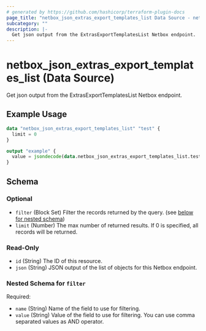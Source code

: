 ```yaml
---
# generated by https://github.com/hashicorp/terraform-plugin-docs
page_title: "netbox_json_extras_export_templates_list Data Source - netbox"
subcategory: ""
description: |-
  Get json output from the ExtrasExportTemplatesList Netbox endpoint.
---
```


# netbox_json_extras_export_templates_list (Data Source)

Get json output from the ExtrasExportTemplatesList Netbox endpoint.

## Example Usage

```terraform
data "netbox_json_extras_export_templates_list" "test" {
  limit = 0
}

output "example" {
  value = jsondecode(data.netbox_json_extras_export_templates_list.test.json)
}
```

<!-- schema generated by tfplugindocs -->
## Schema

### Optional

- `filter` (Block Set) Filter the records returned by the query. (see [below for nested schema](#nestedblock--filter))
- `limit` (Number) The max number of returned results. If 0 is specified, all records will be returned.

### Read-Only

- `id` (String) The ID of this resource.
- `json` (String) JSON output of the list of objects for this Netbox endpoint.

<a id="nestedblock--filter"></a>
### Nested Schema for `filter`

Required:

- `name` (String) Name of the field to use for filtering.
- `value` (String) Value of the field to use for filtering. You can use comma separated values as AND operator.

